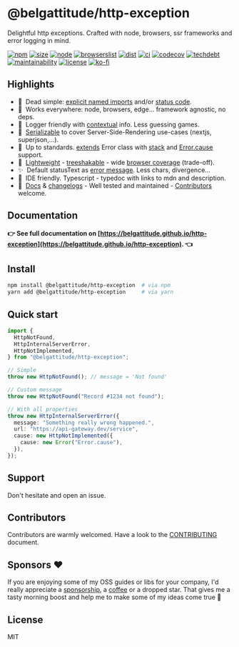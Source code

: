 # @belgattitude/http-exception

Delightful http exceptions. Crafted with node, browsers, ssr frameworks and error logging in mind.

[![npm](https://img.shields.io/npm/v/@belgattitude/http-exception?style=for-the-badge&labelColor=222)](https://www.npmjs.com/package/@belgattitude/http-exception)
[![size](https://img.shields.io/bundlephobia/minzip/@belgattitude/http-exception@latest?label=MinGZIP&style=for-the-badge&labelColor=333&color=informational)](https://bundlephobia.com/package/@belgattitude/http-exception@latest)
[![node](https://img.shields.io/static/v1?label=Node&message=14%2b&logo=node.js&style=for-the-badge&labelColor=444&color=informational)](https://browserslist.dev/?q=PjAuMjUlLCBub3QgZGVhZA%3D%3D)
[![browserslist](https://img.shields.io/static/v1?label=Browser&message=>0.25%&logo=googlechrome&style=for-the-badge&labelColor=444&color=informational)](https://browserslist.dev/?q=PjAuMjUlLCBub3QgZGVhZA%3D%3D)
[![dist](https://img.shields.io/static/v1?label=&message=cjs|esm|treeshake&logo=webpack&style=for-the-badge&labelColor=444&color=informational)](https://github.com/belgattitude/http-exception/blob/main/packages/http-exception/.size-limit.cjs)
[![ci](https://img.shields.io/github/checks-status/belgattitude/http-exception/main?label=CI&logo=github&style=for-the-badge&labelColor=444)](https://github.com/belgattitude/http-exception/actions?query=branch%3Amain)
[![codecov](https://img.shields.io/codecov/c/github/belgattitude/http-exception?logo=codecov&style=for-the-badge&labelColor=444)](https://codecov.io/gh/belgattitude/http-exception)
[![techdebt](https://img.shields.io/codeclimate/tech-debt/belgattitude/http-exception?label=TechDebt&logo=code-climate&style=for-the-badge&labelColor=444)](https://codeclimate.com/github/belgattitude/http-exception)
[![maintainability](https://img.shields.io/codeclimate/maintainability/belgattitude/http-exception?label=Maintainability&logo=code-climate&style=for-the-badge&labelColor=444)](https://codeclimate.com/github/belgattitude/http-exception)
[![license](https://img.shields.io/npm/l/@belgattitude/http-exception?style=for-the-badge&labelColor=000000)](https://github.com/belgattitude/http-exception/blob/main/LICENSE)
[![ko-fi](https://img.shields.io/badge/Ko--fi-F16061?style=for-the-badge&logo=ko-fi&logoColor=white)](https://ko-fi.com/belgattitude)

## Highlights

- 🚀&nbsp; Dead simple: [explicit named imports](https://belgattitude.github.io/http-exception/#/?id=named-exceptions) and/or [status code](https://belgattitude.github.io/http-exception/#/?id=factories).
- 📡&nbsp; Works everywhere: node, browsers, edge... framework agnostic, no deps.
- 🎥&nbsp; Logger friendly with [contextual](https://belgattitude.github.io/http-exception/#/?id=about-context) info. Less guessing games.
- 🐎&nbsp; [Serializable](https://belgattitude.github.io/http-exception/#/?id=serializer) to cover Server-Side-Rendering use-cases (nextjs, superjson,...).
- 🎯&nbsp; Up to standards. [extends](https://belgattitude.github.io/http-exception/#/?id=uml-class-diagram) Error class with [stack](https://developer.mozilla.org/en-US/docs/Web/JavaScript/Reference/Global_Objects/Error/stack) and [Error.cause](https://belgattitude.github.io/http-exception/#/?id=about-errorcause) support.
- 🍃&nbsp; [Lightweight](https://bundlephobia.com/package/@belgattitude/http-exception@latest) - [treeshakable](https://github.com/belgattitude/http-exception/blob/main/packages/http-exception/.size-limit.cjs) - wide [browser coverage](https://browserslist.dev/?q=PjAuMjUlLCBub3QgZGVhZA%3D%3D) (trade-off).
- ✨‍&nbsp; Default statusText as [error message](https://belgattitude.github.io/http-exception/#/?id=about-default-message). Less chars, divergence...
- 🧙‍&nbsp; IDE friendly. Typescript - typedoc with links to mdn and description.
- 🥃&nbsp; [Docs](https://belgattitude.github.io/http-exception) & [changelogs](https://github.com/belgattitude/http-exception/releases) - Well tested and maintained - [Contributors](https://github.com/belgattitude/http-exception/blob/main/CONTRIBUTING.md) welcome.

## Documentation

**👉 See full documentation on [https://belgattitude.github.io/http-exception](https://belgattitude.github.io/http-exception). 👈**

## Install

```bash
npm install @belgattitude/http-exception  # via npm
yarn add @belgattitude/http-exception     # via yarn
```

## Quick start

```typescript
import {
  HttpNotFound,
  HttpInternalServerError,
  HttpNotImplemented,
} from "@belgattitude/http-exception";

// Simple
throw new HttpNotFound(); // message = 'Not found'

// Custom message
throw new HttpNotFound("Record #1234 not found");

// With all properties
throw new HttpInternalServerError({
  message: "Something really wrong happened.",
  url: "https://api-gateway.dev/service",
  cause: new HttpNotImplemented({
    cause: new Error("Error.cause"),
  }),
});
```

## Support

Don't hesitate and open an issue.

## Contributors

Contributors are warmly welcomed. Have a look to the [CONTRIBUTING](./CONTRIBUTING.md) document.

## Sponsors :heart:

If you are enjoying some of my OSS guides or libs for your company, I'd really appreciate a [sponsorship](https://github.com/sponsors/belgattitude), a [coffee](https://ko-fi.com/belgattitude) or a dropped star. That gives me a tasty morning boost and help me to make some of my ideas come true :pray:

## License

MIT
